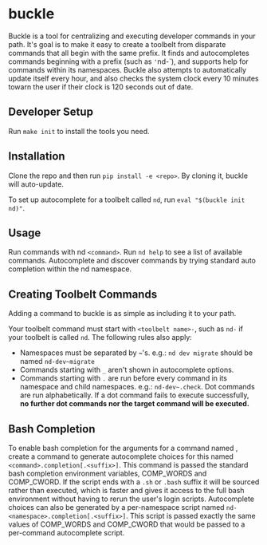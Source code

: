 # buckle

Buckle is a tool for centralizing and executing developer commands in
your path. It's goal is to make it easy to create a toolbelt from
disparate commands that all begin with the same prefix. It finds and
autocompletes commands beginning with a prefix (such as `'`nd-`), and
supports help for commands within its namespaces. Buckle also attempts
to automatically update itself every hour, and also checks the system
clock every 10 minutes towarn the user if their clock is 120 seconds out
of date.


## Developer Setup

Run `make init` to install the tools you need.

## Installation

Clone the repo and then run `pip install -e <repo>`.  By cloning it,
buckle will auto-update.

To set up autocomplete for a toolbelt called `nd`, run
`eval "$(buckle init nd)"`.

## Usage

Run commands with nd `<command>`.  Run `nd help` to see a list of
available commands. Autocomplete and discover commands by trying
standard auto completion within the nd namespace.

## Creating Toolbelt Commands

Adding a command to buckle is as simple as including it to your
path.

Your toolbelt command must start with `<toolbelt name>-`, such as `nd-`
if your toolbelt is called `nd`. The following rules also apply:

* Namespaces must be separated by **`~`**'s. e.g.: `nd dev migrate`
should be named `nd-dev~migrate`
* Commands starting with `_` aren't shown in autocomplete options.
* Commands starting with `.` are run before every command in its
namespace and child namespaces. e.g.: `nd-dev~.check`. Dot commands are
run alphabetically. If a dot command fails to execute
successfully, **no further dot commands nor the target command will
be executed.**

## Bash Completion

To enable bash completion for the arguments for a command named
<command>, create a command to generate autocomplete choices for this
named `<command>.completion[.<suffix>]`.  This command is passed the
standard bash completion environment variables, COMP_WORDS and
COMP_CWORD.  If the script ends with a `.sh` or `.bash` suffix it will
be sourced rather than executed, which is faster and gives it access to
the full bash environment without having to rerun the user's login
scripts.  Autocomplete choices can also be generated by a per-namespace
script named `nd-<namespace>.completion[.<suffix>]`.  This script is
passed exactly the same values of COMP_WORDS and COMP_CWORD that would
be passed to a per-command autocomplete script.
